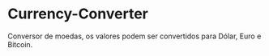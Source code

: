 # Currency-Converter
 Conversor de moedas, os valores podem ser convertidos para Dólar, Euro e Bitcoin.
